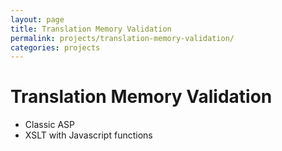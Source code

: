 ```yaml
---
layout: page
title: Translation Memory Validation
permalink: projects/translation-memory-validation/
categories: projects
---
```


# Translation Memory Validation

- Classic ASP
- XSLT with Javascript functions
